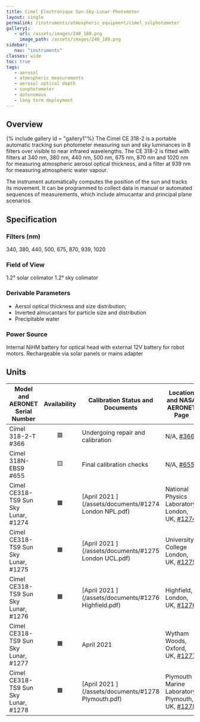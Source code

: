 ```yaml
---
title: Cimel Electronique Sun-Sky-Lunar Photometer
layout: single
permalink: /instruments/atmospheric_equipment/cimel_sslphotometer
gallery1:
   - url: /assets/images/240_180.png
     image_path: /assets/images/240_180.png
sidebar:
   nav: "instruments"
classes: wide
toc: true
tags:
   - aerosol
   - atmospheric measurements
   - aerosol optical depth
   - sunphotometer
   - autonomous
   - long term deployment
---
```

## Overview
{% include  gallery id = "gallery1"%}
The Cimel CE 318-2 is a portable automatic tracking sun photometer measuring sun and sky luminances in 8 filters over visible to near infrared wavelengths. The CE 318-2 is fitted with filters at 340 nm, 380 nm, 440 nm, 500 nm, 675 nm, 870 nm and 1020 nm for measuring atmospheric aerosol optical thickness, and a filter at 939 nm for measuring atmospheric water vapour.

The instrument automatically computes the position of the sun and tracks its movement. It can be programmed to collect data in manual or automated sequences of measurements, which include almucantar and principal plane scenarios. 
## Specification
### Filters (nm)
340, 380, 440, 500, 675, 870, 939, 1020 

### Field of View
1.2° solar colimator 
1.2° sky colimator 

### Derivable Parameters
- Aersol optical thickness and size distribution; 
- Inverted almucantars for particle size and distribution 
- Precipitable water 

### Power Source
Internal NiHM battery for optical head with external 12V battery for robot motors. Rechargeable via solar panels or mains adapter

## Units

 Model and AERONET Serial Number | Availability | Calibration Status and Documents | Location and NASA AERONET Page 
 --------------------------------| :----------: | -------------------------------- | ------------------------------ 
 Cimel 318-2-T #366              |   🟥        | Undergoing repair and calibration | N/A, [#366](https://aeronet.gsfc.nasa.gov/cgi-bin/data_display_aod_v3?site=Loch_Leven&nachal=2&level=1&place_code=10)
 Cimel 318N-EBS9 #655            |   🟨        | Final calibration checks          | N/A, [#655](https://aeronet.gsfc.nasa.gov/cgi-bin/data_display_aod_v3?site=Edinburgh&nachal=2&level=1&place_code=10) 
 Cimel CE318-TS9 Sun Sky Lunar, #1274 | 🟧     | [April 2021 ](/assets/documents/#1274 London NPL.pdf) | National Physics Laboratory, London, UK, [#1274](https://aeronet.gsfc.nasa.gov/cgi-bin/data_display_aod_v3?site=NPL_Teddington&nachal=2&level=1&place_code=10) 
 Cimel CE318-TS9 Sun Sky Lunar, #1275 | 🟧     | [April 2021 ](/assets/documents/#1275 London UCL.pdf) | University College London, UK, [#1275](https://aeronet.gsfc.nasa.gov/cgi-bin/data_display_aod_v3?site=London-UCL-UAO&nachal=2&level=1&place_code=10) 
 Cimel CE318-TS9 Sun Sky Lunar, #1276 | 🟧     | [April 2021 ](/assets/documents/#1276 Highfield.pdf) | Highfield, London, UK, [#1276](https://aeronet.gsfc.nasa.gov/cgi-bin/data_display_aod_v3?site=Highfield&nachal=2&level=1&place_code=10) 
 Cimel CE318-TS9 Sun Sky Lunar, #1277 | 🟧     | April 2021 | Wytham Woods, Oxford, UK, [#1277](https://aeronet.gsfc.nasa.gov/cgi-bin/data_display_aod_v3?site=Wytham_Woods&nachal=2&level=1&place_code=10) 
 Cimel CE318-TS9 Sun Sky Lunar, #1278 | 🟧     | [April 2021 ](/assets/documents/#1278 Plymouth.pdf) | Plymouth Marine Laboratory, Plymouth, UK, [#1278](https://aeronet.gsfc.nasa.gov/cgi-bin/data_display_aod_v3?site=Rame_Head&nachal=2&level=1&place_code=10) 



